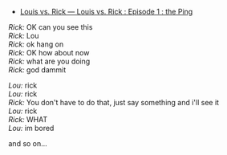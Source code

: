 <div id="wikitext">

<div class="vspace">

</div>

-   [Louis vs. Rick — Louis vs. Rick : Episode 1 : the
    Ping](http://louisvsrick.com/post/258980760/louis-vs-rick-episode-1-the-ping)

<div class="vspace">

</div>

<div class="round lrindent quote">

*Rick:* OK can you see this\
*Rick:* Lou\
*Rick:* ok hang on\
*Rick:* OK how about now\
*Rick:* what are you doing\
*Rick:* god dammit

</div>

<div class="vspace">

</div>

<div class="round lrindent quote">

*Lou:* rick\
*Lou:* rick\
*Rick:* You don't have to do that, just say something and i'll see it\
*Lou:* rick\
*Rick:* WHAT\
*Lou:* im bored

</div>

and so on...

</div>
